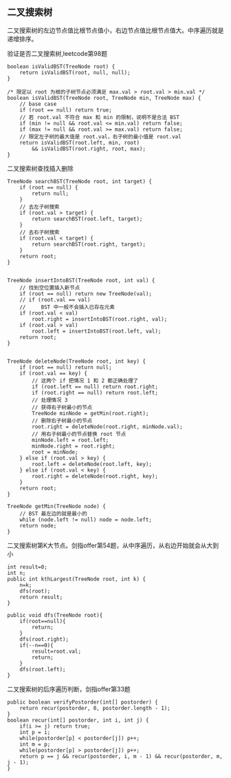 ## 二叉搜索树
二叉搜索树的左边节点值比根节点值小，右边节点值比根节点值大。中序遍历就是递增排序。

验证是否二叉搜索树,leetcode第98题

	boolean isValidBST(TreeNode root) {
	    return isValidBST(root, null, null);
	}
	
	/* 限定以 root 为根的子树节点必须满足 max.val > root.val > min.val */
	boolean isValidBST(TreeNode root, TreeNode min, TreeNode max) {
	    // base case
	    if (root == null) return true;
	    // 若 root.val 不符合 max 和 min 的限制，说明不是合法 BST
	    if (min != null && root.val <= min.val) return false;
	    if (max != null && root.val >= max.val) return false;
	    // 限定左子树的最大值是 root.val，右子树的最小值是 root.val
	    return isValidBST(root.left, min, root) 
	        && isValidBST(root.right, root, max);
	}

二叉搜索树查找插入删除

	TreeNode searchBST(TreeNode root, int target) {
	    if (root == null) {
	        return null;
	    }
	    // 去左子树搜索
	    if (root.val > target) {
	        return searchBST(root.left, target);
	    }
	    // 去右子树搜索
	    if (root.val < target) {
	        return searchBST(root.right, target);
	    }
	    return root;
	}


	TreeNode insertIntoBST(TreeNode root, int val) {
	    // 找到空位置插入新节点
	    if (root == null) return new TreeNode(val);
	    // if (root.val == val)
	    //     BST 中一般不会插入已存在元素
	    if (root.val < val) 
	        root.right = insertIntoBST(root.right, val);
	    if (root.val > val) 
	        root.left = insertIntoBST(root.left, val);
	    return root;
	}


	TreeNode deleteNode(TreeNode root, int key) {
	    if (root == null) return null;
	    if (root.val == key) {
	        // 这两个 if 把情况 1 和 2 都正确处理了
	        if (root.left == null) return root.right;
	        if (root.right == null) return root.left;
	        // 处理情况 3
	        // 获得右子树最小的节点
	        TreeNode minNode = getMin(root.right);
	        // 删除右子树最小的节点
	        root.right = deleteNode(root.right, minNode.val);
	        // 用右子树最小的节点替换 root 节点
	        minNode.left = root.left;
	        minNode.right = root.right;
	        root = minNode;
	    } else if (root.val > key) {
	        root.left = deleteNode(root.left, key);
	    } else if (root.val < key) {
	        root.right = deleteNode(root.right, key);
	    }
	    return root;
	}
	
	TreeNode getMin(TreeNode node) {
	    // BST 最左边的就是最小的
	    while (node.left != null) node = node.left;
	    return node;
	}



二叉搜索树第K大节点。剑指offer第54题，从中序遍历，从右边开始就会从大到小

	int result=0;
    int n;
    public int kthLargest(TreeNode root, int k) {
        n=k;
        dfs(root);
        return result;
    }
    
    public void dfs(TreeNode root){
        if(root==null){
            return;
        }
        dfs(root.right);
        if(--n==0){
            result=root.val;
            return;
        }
        dfs(root.left);
    }

二叉搜索树的后序遍历判断，剑指offer第33题

	public boolean verifyPostorder(int[] postorder) {
        return recur(postorder, 0, postorder.length - 1);
    }
    boolean recur(int[] postorder, int i, int j) {
        if(i >= j) return true;
        int p = i;
        while(postorder[p] < postorder[j]) p++;
        int m = p;
        while(postorder[p] > postorder[j]) p++;
        return p == j && recur(postorder, i, m - 1) && recur(postorder, m, j - 1);
    }